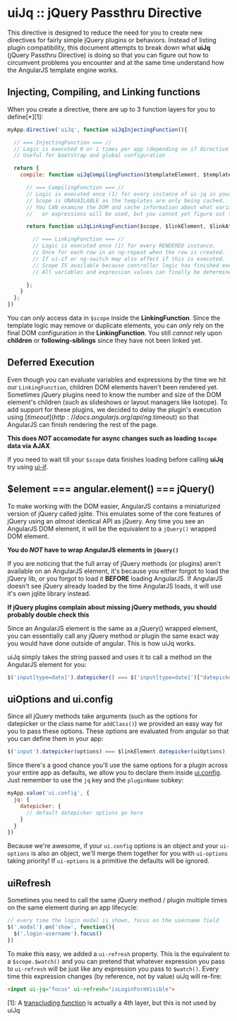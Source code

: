 # uiJq :: jQuery Passthru Directive

This directive is designed to reduce the need for you to create new directives for fairly simple jQuery plugins or behaviors. Instead of listing plugin compatibility, this document attempts to break down what **uiJq** (jQuery Passthru Directive) is doing so that you can figure out how to circumvent problems you encounter and at the same time understand how the AngularJS template engine works.

## Injecting, Compiling, and Linking functions

When you create a directive, there are up to 3 function layers for you to define[*][1]:

```js
myApp.directive('uiJq', function uiJqInjectingFunction(){

  // === InjectingFunction === //
  // Logic is executed 0 or 1 times per app (depending on if directive is used).
  // Useful for bootstrap and global configuration

  return {
    compile: function uiJqCompilingFunction($templateElement, $templateAttributes) {

      // === CompilingFunction === //
      // Logic is executed once (1) for every instance of ui-jq in your original UNRENDERED template.
      // Scope is UNAVAILABLE as the templates are only being cached.
      // You CAN examine the DOM and cache information about what variables
      //   or expressions will be used, but you cannot yet figure out their values.

      return function uiJqLinkingFunction($scope, $linkElement, $linkAttributes) {

        // === LinkingFunction === //
        // Logic is executed once (1) for every RENDERED instance.
        // Once for each row in an ng-repeat when the row is created.
        // If ui-if or ng-switch may also affect if this is executed.
        // Scope IS available because controller logic has finished executing.
        // All variables and expression values can finally be determined.

      };
    }
  };
})
```

You can _only_ access data in `$scope` inside the **LinkingFunction**. Since the template logic may remove or duplicate elements, you can _only_ rely on the final DOM configuration in the **LinkingFunction**. You still _cannot_ rely upon **children** or **following-siblings** since they have not been linked yet.

## Deferred Execution
Even though you can evaluate variables and expressions by the time we hit our `LinkingFunction`, children DOM elements haven't been rendered yet. Sometimes jQuery plugins need to know the number and size of the DOM element's children (such as slideshows or layout managers like Isotope). To add support for these plugins, we decided to delay the plugin's execution using [$timeout](http://docs.angularjs.org/api/ng.$timeout) so that AngularJS can finish rendering the rest of the page.

**This does _NOT_ accomodate for async changes such as loading `$scope` data via AJAX**

If you need to wait till your `$scope` data finishes loading before calling **uiJq** try using [ui-if](http://angular-ui.github.com/#directives-if).

## $element === angular.element() === jQuery()

To make working with the DOM easier, AngularJS contains a miniaturized version of jQuery called jqlite. This emulates some of the core features of jQuery using an _almost_ identical API as jQuery. Any time you see an AngularJS DOM element, it will be the equivalent to a `jQuery()` wrapped DOM element.

**You do _NOT_ have to wrap AngularJS elements in `jQuery()`**

If you are noticing that the full array of jQuery methods (or plugins) aren't available on an AngularJS element, it's because you either forgot to load the jQuery lib, or you forgot to load it **BEFORE** loading AngularJS. If AngularJS doesn't see jQuery already loaded by the time AngularJS loads, it will use it's own jqlite library instead.

**If jQuery plugins complain about missing jQuery methods, you should probably double check this**

Since an AngularJS element is the same as a jQuery() wrapped element, you can essentially call any jQuery method or plugin the same exact way you would have done outside of angular. This is how uiJq works.

uiJq simply takes the string passed and uses it to call a method on the AngularJS element for you:

```js
$('input[type=date]').datepicker() === $('input[type=date]')["datepicker"]() === $linkElement["datepicker"]()
```

## uiOptions and ui.config

Since all jQuery methods take arguments (such as the options for datepicker or the class name for `addClass()`) we provided an easy way for you to pass these options. These options are evaluated from angular so that you can define them in your app:

```js
$('input').datepicker(options) === $linkElement.datepicker(uiOptions)
```

Since there's a good chance you'll use the same options for a plugin across your entire app as defaults, we allow you to declare them inside [ui.config](http://angular-ui.github.com/#defaults). Just remember to use the `jq` key and the `pluginName` subkey:

```js
myApp.value('ui.config', {
  jq: {
    datepicker: {
      // default datepicker options go here
    }
  }
})
```

Because we're awesome, if your `ui.config` options is an object and your `ui-options` is also an object, we'll merge them together for you with `ui-options` taking priority! If `ui-options` is a primitive the defaults will be ignored.

## uiRefresh

Sometimes you need to call the same jQuery method / plugin multiple times on the same element during an app lifecycle:

```js
// every time the login modal is shown, focus on the username field
$('.modal').on('show', function(){
  $('.login-username').focus()
})
```

To make this easy, we added a `ui-refresh` property. This is the equivalent to a `$scope.$watch()` and you can pretend that whatever expression you pass to `ui-refresh` will be just like any expression you pass to `$watch()`. Every time this expression changes (by reference, not by value) uiJq will re-fire:

```html
<input ui-jq="focus" ui-refresh="isLoginFormVisible">
```

[1]: A [transcluding function](http://docs.angularjs.org/guide/directive) is actually a 4th layer, but this is not used by uiJq